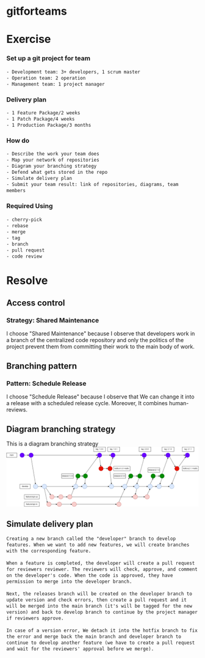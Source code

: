 # gitforteams

# Exercise
### Set up a git project for team
    - Development team: 3+ developers, 1 scrum master
    - Operation team: 2 operation
    - Management team: 1 project manager
### Delivery plan
    - 1 Feature Package/2 weeks
    - 1 Patch Package/4 weeks
    - 1 Production Package/3 months
### How do
    - Describe the work your team does
    - Map your network of repositories
    - Diagram your branching strategy
    - Defend what gets stored in the repo
    - Simulate delivery plan
    - Submit your team result: link of repositories, diagrams, team members
### Required Using
    - cherry-pick
    - rebase
    - merge
    - tag
    - branch
    - pull request
    - code review

# Resolve

## Access control
### Strategy: Shared Maintenance
I choose "Shared Maintenance" because I observe that developers work in a branch of the centralized code repository and only the politics of the project prevent them from committing their work to the main body of work.
## Branching pattern
### Pattern: Schedule Release
I choose "Schedule Release" because I observe that We can change it into a release with a scheduled release cycle. Moreover, It combines human-reviews.
## Diagram branching strategy
This is a diagram branching strategy
<img src="Capture.png">

## Simulate delivery plan
    Creating a new branch called the "developer" branch to develop features. When we want to add new features, we will create branches with the corresponding feature. 

    When a feature is completed, the developer will create a pull request for reviewers reviewer. The reviewers will check, approve, and comment on the developer's code. When the code is approved, they have permission to merge into the developer branch. 

    Next, the releases branch will be created on the developer branch to update version and check errors, then create a pull request and it will be merged into the main branch (it's will be tagged for the new version) and back to develop branch to continue by the project manager if reviewers approve.

    In case of a version error, We detach it into the hotfix branch to fix the error and merge back the main branch and developer branch to continue to develop another feature (we have to create a pull request and wait for the reviewers' approval before we merge).